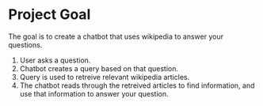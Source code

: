 # Project Goal
The goal is to create a chatbot that uses wikipedia to answer your questions.

1. User asks a question.
2. Chatbot creates a query based on that question.
3. Query is used to retreive relevant wikipedia articles.
4. The chatbot reads through the retreived articles to find information, and use that information to answer your question.